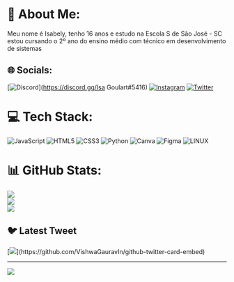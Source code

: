 # 💫 About Me:
Meu nome é Isabely, tenho 16 anos e estudo na  Escola S de São José - SC<br>estou cursando o 2º ano do ensino médio com técnico em desenvolvimento de sistemas 


## 🌐 Socials:
[![Discord](https://img.shields.io/badge/Discord-%237289DA.svg?logo=discord&logoColor=white)](https://discord.gg/Isa Goulart#5416) [![Instagram](https://img.shields.io/badge/Instagram-%23E4405F.svg?logo=Instagram&logoColor=white)](https://instagram.com/goulartisabely) [![Twitter](https://img.shields.io/badge/Twitter-%231DA1F2.svg?logo=Twitter&logoColor=white)](https://twitter.com/isagoulart__) 

# 💻 Tech Stack:
![JavaScript](https://img.shields.io/badge/javascript-%23323330.svg?style=plastic&logo=javascript&logoColor=%23F7DF1E) ![HTML5](https://img.shields.io/badge/html5-%23E34F26.svg?style=plastic&logo=html5&logoColor=white) ![CSS3](https://img.shields.io/badge/css3-%231572B6.svg?style=plastic&logo=css3&logoColor=white) ![Python](https://img.shields.io/badge/python-3670A0?style=plastic&logo=python&logoColor=ffdd54) ![Canva](https://img.shields.io/badge/Canva-%2300C4CC.svg?style=plastic&logo=Canva&logoColor=white) 	![Figma](https://img.shields.io/badge/figma-%23F24E1E.svg?style=plastic&logo=figma&logoColor=white) ![LINUX](https://img.shields.io/badge/Linux-FCC624?style=plastic&logo=linux&logoColor=black)
# 📊 GitHub Stats:
![](https://github-readme-stats.vercel.app/api?username=isagoulartt&theme=monokai&hide_border=false&include_all_commits=false&count_private=false)<br/>
![](https://github-readme-streak-stats.herokuapp.com/?user=isagoulartt&theme=monokai&hide_border=false)<br/>
![](https://github-readme-stats.vercel.app/api/top-langs/?username=isagoulartt&theme=monokai&hide_border=false&include_all_commits=false&count_private=false&layout=compact)

## 🐦 Latest Tweet
[![](https://gtce.itsvg.in/api?username=isagoulart__)](https://github.com/VishwaGauravIn/github-twitter-card-embed)

---
[![](https://visitcount.itsvg.in/api?id=isagoulartt&icon=0&color=0)](https://visitcount.itsvg.in)

<!-- Proudly created with GPRM ( https://gprm.itsvg.in ) -->
